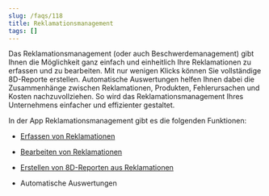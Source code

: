 ```yaml
---
slug: /faqs/118
title: Reklamationsmanagement
tags: []
---
```

Das Reklamationsmanagement (oder auch Beschwerdemanagement) gibt Ihnen die Möglichkeit ganz einfach und einheitlich Ihre Reklamationen zu erfassen und zu bearbeiten. Mit nur wenigen Klicks können Sie vollständige 8D-Reporte erstellen. Automatische Auswertungen helfen Ihnen dabei die Zusammenhänge zwischen Reklamationen, Produkten, Fehlerursachen und Kosten nachzuvollziehen. So wird das Reklamationsmanagement Ihres Unternehmens einfacher und effizienter gestaltet.

In der App Reklamationsmanagement gibt es die folgenden Funktionen:

*   [Erfassen von Reklamationen](Bei-der-Erfassung-von-Reklamationen-kann-ich-die-Menge-und-die-Einheiten-der-reklamaierten-Waren-eintragen_-Wie-kann-ich-neue-Einheiten-zur-Auswahl-definieren.md)

*   [Bearbeiten von Reklamationen](Bearbeiten-und-Abschließen-von-Reklamationen.md)

*   [Erstellen von 8D-Reporten aus Reklamationen](Was-ist-der-8D-Report-Wie-wird-ein-8D-Report-erstellt.md)

*   Automatische Auswertungen